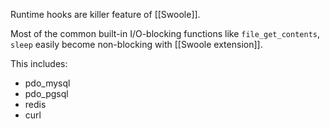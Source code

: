 Runtime hooks are killer feature of [[Swoole]].

Most of the common built-in I/O-blocking functions like `file_get_contents`,  `sleep` easily become non-blocking with [[Swoole extension]].

This includes:
- pdo_mysql
- pdo_pgsql
- redis
- curl



